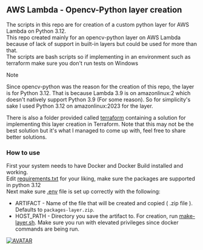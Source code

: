 ## AWS Lambda - Opencv-Python layer creation

The scripts in this repo are for creation of a custom python layer for AWS Lambda on Python 3.12.  
This repo created mainly for an opencv-python layer on AWS Lambda because of lack of support in built-in layers but could be used for more than that.  
The scripts are bash scripts so if implementing in an environment such as terraform make sure you don't run tests on Windows

>[!NOTE]
>Since opencv-python was the reason for the creation of this repo, the layer is for Python 3.12.
>That is because Lambda 3.9 is on amazonlinux:2 which doesn't natively support Python 3.9 (For some reason).
>So for simplicity's sake I used Python 3.12 on amazonlinux:2023 for the layer.
  
There is also a folder provided called [terraform](terraform/) containing a solution for implementing this layer creation in Terraform. Note that this may not be the best solution but it's what I managed to come up with, feel free to share better solutions.

### How to use
First your system needs to have Docker and Docker Build installed and working.  
Edit [requirements.txt](./requirements.txt) for your liking, make sure the packages are supported in python 3.12  
Next make sure [.env](.env) file is set up correctly with the following:
 * ARTIFACT - Name of the file that will be created and copied ( .zip file ). Defaults to `packages-layer.zip`.
 * HOST_PATH - Directory you save the artifact to.
For creation, run [make-layer.sh](make-layer.sh). Make sure you run with elevated privileges since docker commands are being run.

[![AVATAR](https://images.weserv.nl/?url=avatars.githubusercontent.com/u/73277118?v=4&width=50&height=50&mask=circle&maxage=7d
)](https://github.com/danieltravinsky)

